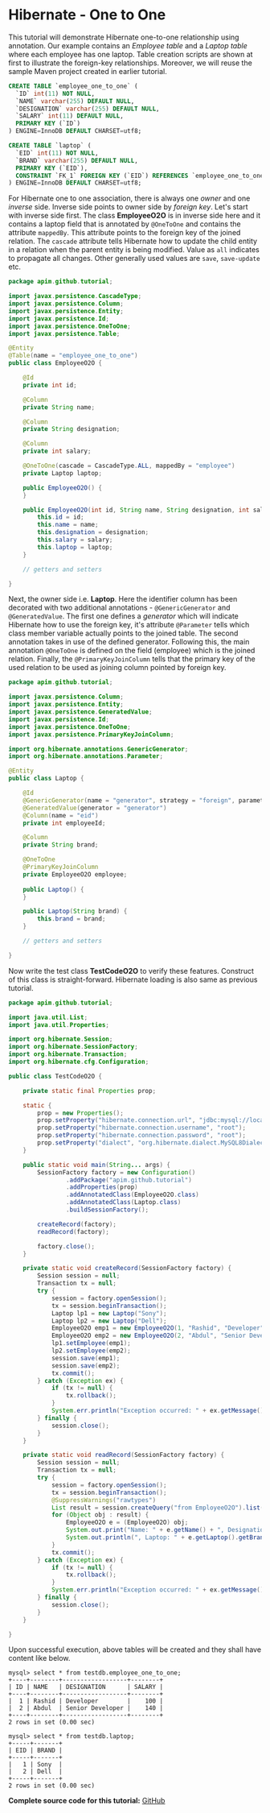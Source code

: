 # Hibernate - One to One

This tutorial will demonstrate Hibernate one-to-one relationship using annotation. Our example contains an *Employee table* and a *Laptop table* where each employee has one laptop. Table creation scripts are shown at first to illustrate the foreign-key relationships. Moreover, we will reuse the sample Maven project created in earlier tutorial.

```sql
CREATE TABLE `employee_one_to_one` (
  `ID` int(11) NOT NULL,
  `NAME` varchar(255) DEFAULT NULL,
  `DESIGNATION` varchar(255) DEFAULT NULL,
  `SALARY` int(11) DEFAULT NULL,
  PRIMARY KEY (`ID`)
) ENGINE=InnoDB DEFAULT CHARSET=utf8;

CREATE TABLE `laptop` (
  `EID` int(11) NOT NULL,
  `BRAND` varchar(255) DEFAULT NULL,
  PRIMARY KEY (`EID`),
  CONSTRAINT `FK_1` FOREIGN KEY (`EID`) REFERENCES `employee_one_to_one` (`ID`)
) ENGINE=InnoDB DEFAULT CHARSET=utf8;
```

For Hibernate one to one association, there is always one *owner* and one *inverse* side. Inverse side points to owner side by *foreign key*. Let's start with inverse side first. The class **EmployeeO2O** is in inverse side here and it contains a laptop field that is annotated by `@OneToOne` and contains the attribute `mappedBy`. This attribute points to the foreign key of the joined relation. The `cascade` attribute tells Hibernate how to update the child entity in a relation when the parent entity is being modified. Value as `all` indicates to propagate all changes. Other generally used values are `save`, `save-update` etc.

```java
package apim.github.tutorial;

import javax.persistence.CascadeType;
import javax.persistence.Column;
import javax.persistence.Entity;
import javax.persistence.Id;
import javax.persistence.OneToOne;
import javax.persistence.Table;

@Entity
@Table(name = "employee_one_to_one")
public class EmployeeO2O {

	@Id
	private int id;

	@Column
	private String name;

	@Column
	private String designation;

	@Column
	private int salary;

	@OneToOne(cascade = CascadeType.ALL, mappedBy = "employee")
	private Laptop laptop;

	public EmployeeO2O() {
	}

	public EmployeeO2O(int id, String name, String designation, int salary, Laptop laptop) {
		this.id = id;
		this.name = name;
		this.designation = designation;
		this.salary = salary;
		this.laptop = laptop;
	}

	// getters and setters

}
```

Next, the owner side i.e. **Laptop**. Here the identifier column has been decorated with two additional annotations - `@GenericGenerator` and `@GeneratedValue`. The first one defines a *generator* which will indicate Hibernate how to use the foreign key, it's attribute `@Parameter` tells which class member variable actually points to the joined table. The second annotation takes in use of the defined generator. Following this, the main annotation `@OneToOne` is defined on the field (employee) which is the joined relation. Finally, the `@PrimaryKeyJoinColumn` tells that the primary key of the used relation to be used as joining column pointed by foreign key.

```java
package apim.github.tutorial;

import javax.persistence.Column;
import javax.persistence.Entity;
import javax.persistence.GeneratedValue;
import javax.persistence.Id;
import javax.persistence.OneToOne;
import javax.persistence.PrimaryKeyJoinColumn;

import org.hibernate.annotations.GenericGenerator;
import org.hibernate.annotations.Parameter;

@Entity
public class Laptop {

	@Id
	@GenericGenerator(name = "generator", strategy = "foreign", parameters = @Parameter(name = "property", value = "employee"))
	@GeneratedValue(generator = "generator")
	@Column(name = "eid")
	private int employeeId;

	@Column
	private String brand;

	@OneToOne
	@PrimaryKeyJoinColumn
	private EmployeeO2O employee;
	
	public Laptop() {
	}

	public Laptop(String brand) {
		this.brand = brand;
	}

	// getters and setters

}
```

Now write the test class **TestCodeO2O** to verify these features. Construct of this class is straight-forward. Hibernate loading is also same as previous tutorial.

```java
package apim.github.tutorial;

import java.util.List;
import java.util.Properties;

import org.hibernate.Session;
import org.hibernate.SessionFactory;
import org.hibernate.Transaction;
import org.hibernate.cfg.Configuration;

public class TestCodeO2O {

	private static final Properties prop;

	static {
		prop = new Properties();
		prop.setProperty("hibernate.connection.url", "jdbc:mysql://localhost:3306/testdb");
		prop.setProperty("hibernate.connection.username", "root");
		prop.setProperty("hibernate.connection.password", "root");
		prop.setProperty("dialect", "org.hibernate.dialect.MySQL8Dialect");
	}

	public static void main(String... args) {
		SessionFactory factory = new Configuration()
				.addPackage("apim.github.tutorial")
				.addProperties(prop)
				.addAnnotatedClass(EmployeeO2O.class)
				.addAnnotatedClass(Laptop.class)
				.buildSessionFactory();

		createRecord(factory);
		readRecord(factory);

		factory.close();
	}

	private static void createRecord(SessionFactory factory) {
		Session session = null;
		Transaction tx = null;
		try {
			session = factory.openSession();
			tx = session.beginTransaction();
			Laptop lp1 = new Laptop("Sony");
			Laptop lp2 = new Laptop("Dell");
			EmployeeO2O emp1 = new EmployeeO2O(1, "Rashid", "Developer", 100, lp1);
			EmployeeO2O emp2 = new EmployeeO2O(2, "Abdul", "Senior Developer", 140, lp2);
			lp1.setEmployee(emp1);
			lp2.setEmployee(emp2);
			session.save(emp1);
			session.save(emp2);
			tx.commit();
		} catch (Exception ex) {
			if (tx != null) {
				tx.rollback();
			}
			System.err.println("Exception occurred: " + ex.getMessage());
		} finally {
			session.close();
		}
	}

	private static void readRecord(SessionFactory factory) {
		Session session = null;
		Transaction tx = null;
		try {
			session = factory.openSession();
			tx = session.beginTransaction();
			@SuppressWarnings("rawtypes")
			List result = session.createQuery("from EmployeeO2O").list();
			for (Object obj : result) {
				EmployeeO2O e = (EmployeeO2O) obj;
				System.out.print("Name: " + e.getName() + ", Designation: " + e.getDesignation() + ", Salary: " + e.getSalary());
				System.out.println(", Laptop: " + e.getLaptop().getBrand());
			}
			tx.commit();
		} catch (Exception ex) {
			if (tx != null) {
				tx.rollback();
			}
			System.err.println("Exception occurred: " + ex.getMessage());
		} finally {
			session.close();
		}
	}

}
```

Upon successful execution, above tables will be created and they shall have content like below.

```
mysql> select * from testdb.employee_one_to_one;
+----+--------+------------------+--------+
| ID | NAME   | DESIGNATION      | SALARY |
+----+--------+------------------+--------+
|  1 | Rashid | Developer        |    100 |
|  2 | Abdul  | Senior Developer |    140 |
+----+--------+------------------+--------+
2 rows in set (0.00 sec)

mysql> select * from testdb.laptop;
+-----+-------+
| EID | BRAND |
+-----+-------+
|   1 | Sony  |
|   2 | Dell  |
+-----+-------+
2 rows in set (0.00 sec)
```

**Complete source code for this tutorial:** [GitHub](https://github.com/apim/hibernate-tutorial)